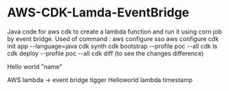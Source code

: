 # AWS-CDK-Lamda-EventBridge
Java code for aws cdk to create a lambda function and run it using corn job by event bridge.
Used of command :
aws configure sso
aws configure
cdk init app --language=java
cdk synth
cdk bootstrap --profile poc --all
cdk ls
cdk deploy --profile poc --all
cdk diff (to see the changes difference)

Hello world "name"

AWS lambda -> event bridge tigger 
Helloworld lambda timestamp
